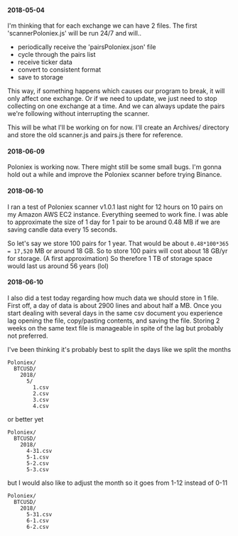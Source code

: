#### 2018-05-04

I'm thinking that for each exchange we can have 2 files. The first 'scannerPoloniex.js' will be run 24/7 and will..
- periodically receive the 'pairsPoloniex.json' file
- cycle through the pairs list
- receive ticker data
- convert to consistent format
- save to storage

This way, if something happens which causes our program to break, it will only affect one exchange. Or if we need to update, we just need to stop collecting on one exchange at a time. And we can always update the pairs we're following without interrupting the scanner.

This will be what I'll be working on for now. I'll create an Archives/ directory and store the old scanner.js and pairs.js there for reference.

#### 2018-06-09

Poloniex is working now. There might still be some small bugs. I'm gonna hold out a while and improve the Poloniex scanner before trying Binance.

#### 2018-06-10

I ran a test of Poloniex scanner v1.0.1 last night for 12 hours on 10 pairs on my Amazon AWS EC2 instance. Everything seemed to work fine. I was able to approximate the size of 1 day for 1 pair to be around 0.48 MB if we are saving candle data every 15 seconds.

So let's say we store 100 pairs for 1 year. That would be about `0.48*100*365 = 17,520` MB or around 18 GB.
So to store 100 pairs will cost about 18 GB/yr for storage. (A first approximation)
So therefore 1 TB of storage space would last us around 56 years (lol)

#### 2018-06-10

I also did a test today regarding how much data we should store in 1 file. First off, a day of data is about 2900 lines and about half a MB. Once you start dealing with several days in the same csv document you experience lag opening the file, copy/pasting contents, and saving the file. Storing 2 weeks on the same text file is manageable in spite of the lag but probably not preferred.

I've been thinking it's probably best to split the days like we split the months
```
Poloniex/
  BTCUSD/
    2018/
      5/
        1.csv
        2.csv
        3.csv
        4.csv
```
or better yet
```
Poloniex/
  BTCUSD/
    2018/
      4-31.csv
      5-1.csv
      5-2.csv
      5-3.csv
```
but I would also like to adjust the month so it goes from 1-12 instead of 0-11
```
Poloniex/
  BTCUSD/
    2018/
      5-31.csv
      6-1.csv
      6-2.csv
```
